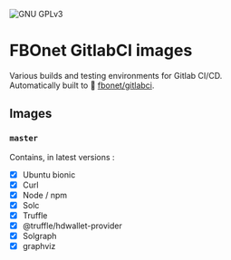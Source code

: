 ![GNU GPLv3](https://img.shields.io/badge/license-GPL%20v3.0-brightgreen.svg)

# FBOnet GitlabCI images

Various builds and testing environments for Gitlab CI/CD.  
Automatically built to :whale: [fbonet/gitlabci](https://cloud.docker.com/u/fbonet/repository/docker/fbonet/gitlabci).

## Images
### `master`
Contains, in latest versions :
* [x] Ubuntu bionic
* [x] Curl
* [x] Node / npm
* [x] Solc
* [x] Truffle
* [x] @truffle/hdwallet-provider
* [x] Solgraph
* [x] graphviz
